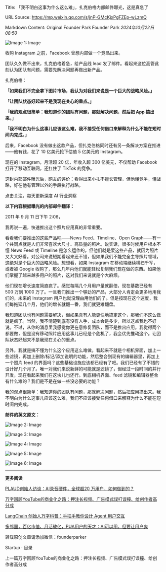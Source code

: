 Title: 「我不明白这事为什么这么难」，扎克伯格内部邮件曝光，这是真急了

URL Source: https://mp.weixin.qq.com/s/jnP-GMcKjxPgFZEp-wLzmQ

Markdown Content:
Original Founder Park Founder Park _2024年10月22日 08:50_

![Image 1: Image](assets/2/9/29213386c4b85eb71c7d171bee8da0da.gif)

收购 Instagram 之前，Facebook 曾想内部做一个竞品出来。

团队久久做不出来，扎克伯格着急，给产品线 lead 发了邮件。看起来这位高管此刻认为团队有问题，需要先解决问题再做出新产品。

扎克伯格：

**「如果我们不完全拿下图片市场，我认为对我们来说是一个巨大的战略风险。」**

**「让团队状态好起来不是我现在关心的重点。」**

**「我的观点很简单：我知道你的团队有问题，那就解决问题，然后把 App 搞出来。」**

**「我不明白为什么这事儿应该这么难，我不接受任何借口来解释为什么不能在短时间内完成。」**

后来，Facebook 没有做出这款产品，但扎克伯格同时还有另一条解决方案在推进——他有钱，花了 10 亿美元抢下估值 5 亿美元的 Instagram。

现在的 Instagram，月活超 20 亿，年收入超 300 亿美元，不仅帮助 Facebook 打开了移动互联网，还扛住了 TikTok 的竞争。

这封内部邮件曝光后，网友的评价：看得出来小扎不擅长管理，但他懂竞争，懂战略，好在他有管理以外的手段执行战略。

点击关注，每天更新深度 AI 行业洞察

**以下内容根据曝光的内部邮件翻译：**

2011 年 9 月 11 日下午 2:06，

我再说一遍，快速推出这个照片应用真的非常重要。

看看我们要推出的这些产品吧——News Feed、Timeline、Open Graph——有一个共同点就是人们非常喜欢大尺寸、高质量的照片。说实话，很多时候用户根本不懂 News Feed 或 Timeline 是怎么运作的，但他们就是爱这些产品，就因为照片又大又好看。对公司来说短期看起来还不错，但如果我们不能完全主导照片领域，这绝对是个巨大的战略风险。想想看，如果 Instagram 在移动端继续横扫千军，或者被 Google 收购了，那么几年内他们就能轻松复制我们现在做的东西。如果他们掌握了越来越多用户的照片，这对我们来说就是个大麻烦。

他们现在增长速度简直疯了。感觉每隔几个月用户量就翻倍，现在基数已经有 500 万到 1000 万了。一旦我们推出一个够劲的产品，大部分人肯定会更多地用我们的，未来的 Instagram 用户也就没理由用他们的了。但是按现在这个速度，我们每拖延几个月，他们的增长就翻一番，我们就更难翻盘。

我知道团队也有问题需要解决，但如果真有人能更快地搞定这个，那我们不这么做就是疯了。当然，我不清楚到底有没有人手，成本会是多少，所以这点我也不好说。不过，从你的消息里我感觉你更在意修复团队，而不是推出应用。我觉得两个都要做，但是没有移动照片应用这事儿已经是个危机了，我会优先推动这个。让团队状态好起来不是我现在关心的重点。

另外，我就是搞不懂为什么这个应用这么难做。看起来不就是个相机界面，加上一些滤镜，再加上删除/标记/添加说明的功能，然后整合到现有的编辑器里，再加上一个照片 feed 的界面吗？这些基础设施应该都已经有了吧。我们已经有了不错的设计好几个月了。唯一对我们来说新鲜的可能就是滤镜了，但经过一段时间的并行开发，现在看起来我们在这块儿也还行。到底相机界面、feed 滤镜和编辑器整合有什么难的？我们是不是在做一些没必要的功能？

我的观点很简单：我知道你的团队有问题，那就解决问题，然后把应用搞出来。我不明白为什么这事儿应该这么难，我们不应该接受任何借口来解释为什么不能在短时间内完成。

**邮件的英文原文：**

![Image 2: Image](assets/5/c/5cc260c46b29717d5df479a07fe0752b.jpg)

![Image 3: Image](assets/c/5/c5167fae1c21e094bdaeb5a39e15a7cc.jpg)

![Image 4: Image](assets/6/6/665d97e8563b438737fba87a500c73d6.jpg)

![Image 5: Image](assets/5/b/5b4eb62c617f2e7b4c049d4fe3fd9ab8.jpg)

![Image 6: Image](assets/1/c/1cc94c8e99e461ef0fe6fbf15695ef25.png)

* * *

**更多阅读**

[PLAUD创始人访谈：AI录音硬件，全球超20 万用户，如何做到的？](http://mp.weixin.qq.com/s?__biz=Mzg5NTc0MjgwMw==&mid=2247509304&idx=2&sn=a7b2347f1368d6c95f3d02c0305c7829&chksm=c0094304f77eca12fbe60c93013e0f1e7e50bb3fc96efdcaadbc25a0920304a4ea1c573f0e0b&scene=21#wechat_redirect)  

[万字回顾YouTube的商业化之路：押注长视频、广告模式误打误撞、给创作者高分成](http://mp.weixin.qq.com/s?__biz=Mzg5NTc0MjgwMw==&mid=2247509266&idx=1&sn=41274f90cb906b2881b03e545fc324ac&chksm=c009432ef77eca38e07cf17c6370d32bc19c31736005055b9112bc47f717794d493c6e7e7a33&scene=21#wechat_redirect)  

[LangChain 创始人万字科普：手把手教你设计 Agent 用户交互](http://mp.weixin.qq.com/s?__biz=Mzg5NTc0MjgwMw==&mid=2247509257&idx=1&sn=2f1fcfa32215653613a700373e8b1896&chksm=c0094335f77eca23c44778885a898a0476ff65d9ac90ef1d05858f5e62fc2fa340ff7c66c10c&scene=21#wechat_redirect)  

[多邻国，百亿市值、月活破亿，PUA用户的天才：AI可以用，但要让用户爽](http://mp.weixin.qq.com/s?__biz=Mzg5NTc0MjgwMw==&mid=2247509211&idx=1&sn=ea20a6d159aec39ec53fe5d01efad74e&chksm=c00942e7f77ecbf111becb56664a29f8addd0e8380615f2eda23f673c104f6d802929d24fc01&scene=21#wechat_redirect)

转载原创文章请添加微信：founderparker

Startup · 目录

上一篇万字回顾YouTube的商业化之路：押注长视频、广告模式误打误撞、给创作者高分成

